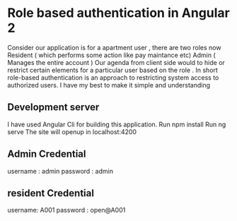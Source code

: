 # Role based authentication in Angular 2

Consider our application is for a apartment user , there are two roles now 
Resident ( which performs some action like pay maintance etc)
Admin ( Manages the entire account )
Our agenda from client side would to hide or restrict certain elements for a particular user based on the role . In short role-based authentication is an approach to restricting system access to authorized users.
I have my best to make it simple and understanding

## Development server

I have used Angular Cli for building this application.
Run npm install 
Run ng serve
The site will openup in localhost:4200

## Admin Credential 
 username :  admin
 password : admin

## resident Credential
 username: A001
 password : open@A001


